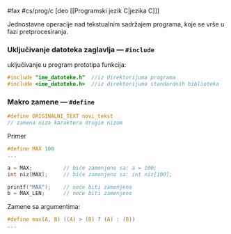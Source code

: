 #fax #cs/prog/c [deo [[Programski jezik C|jezika C]]]
$\:$

Jednostavne operacije nad tekstualnim sadržajem programa, koje se vrše u fazi pretprocesiranja.

### Uključivanje datoteka zaglavlja — ```#include```

uključivanje u program prototipa funkcija:
```c
#include "ime_datoteke.h"  //iz direktorijuma programa
#include <ime_datoteke.h>  //iz direktorijuma standardnih biblioteka
```

### Makro zamene — ```#define```
```c
#define ORIGINALNI_TEXT novi_tekst
// zamena niza karaktera drugim nizom
```

Primer
```c
#define MAX 100
...

a = MAX;          // biće zamenjeno sa: a = 100;
int niz[MAX];     // biće zamenjeno sa: int niz[100];

printf("MAX");    // neće biti zamenjeno
b = MAX_LEN;      // neće biti zamenjeno
```

Zamene sa argumentima:
```c
#define max(A, B) ((A) > (B) ? (A) : (B))
...

```